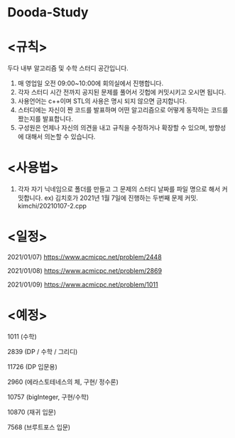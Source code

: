 # Dooda-Study



# <규칙>
두다 내부 알고리즘 및 수학 스터디 공간입니다.
1. 매 영업일 오전 09:00~10:00에 회의실에서 진행합니다.
2. 각자 스터디 시간 전까지 공지된 문제를 풀어서 깃헙에 커밋시키고 오시면 됩니다.
3. 사용언어는 c++이며 STL의 사용은 명시 되지 않으면 금지합니다.
4. 스터디에는 자신이 짠 코드를 발표하며 어떤 알고리즘으로 어떻게 동작하는 코드를 짰는지를 발표합니다.
5. 구성원은 언제나 자신의 의견을 내고 규칙을 수정하거나 확장할 수 있으며, 방향성에 대해서 의논할 수 있습니다.



# <사용법>
1. 각자 자기 닉네임으로 폴더를 만들고 그 문제의 스터디 날짜를 파일 명으로 해서 커밋합니다.
ex) 김치호가 2021년 1월 7일에 진행하는 두번째 문제 커밋.  kimchi/20210107-2.cpp



# <일정>
2021/01/07) https://www.acmicpc.net/problem/2448 

2021/01/08) https://www.acmicpc.net/problem/2869 

2021/01/09) https://www.acmicpc.net/problem/1011




# <예정>

1011 (수학)

2839 (DP / 수학 / 그리디)

11726 (DP 입문용)

2960 (에라스토테네스의 체, 구현/ 정수론)

10757 (bigInteger, 구현/수학)

10870 (재귀 입문)

7568 (브루트포스 입문)



